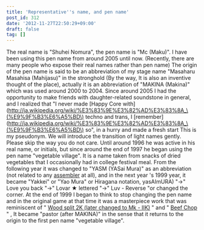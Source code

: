 ```yaml
---
title: 'Representative''s name, and pen name'
post_id: 312
date: '2012-11-27T22:50:29+09:00'
draft: false
tag: []
---
```


The real name is "Shuhei Nomura", the pen name is "Mc (Maku)". I have been using this pen name from around 2005 until now. (Recently, there are many people who expose their real names rather than pen name) The origin of the pen name is said to be an abbreviation of my stage name "Masaharu Masahisa (Mahijasu)" in the stronghold (By the way, It is also an inventive thought of the place), actually it is an abbreviation of "MAKINA (Makina)" which was used around 2000 to 2004. Since around 2005 I had the opportunity to make friends with daughter-related soundstone in general, and I realized that "I never made [Happy Core with](http://ja.wikipedia.org/wiki/%E3%83%9E%E3%82%AD%E3%83%8A_\(%E9%9F%B3%E6%A5%BD\) techno and trans, I [remember](http://ja.wikipedia.org/wiki/%E3%83%9E%E3%82%AD%E3%83%8A_\(%E9%9F%B3%E6%A5%BD\) so", in a hurry and made a fresh start This is my pseudonym. We will introduce the transition of light names gently. Please skip the way you do not care. Until around 1996 he was active in his real name, or initials, but since around the end of 1997 he began using the pen name "vegetable village". It is a name taken from snacks of dried vegetables that I occasionally had in college festival meal. From the following year it was changed to "YASM (YASai Mura)" as an abbreviation (not related to any [assembler](http://yasm.tortall.net/) at all), and in the next year 's 1999 year, it became "Yakkei" or "Yao Mura" or Hiragana notation, yasAImURA) "→" Love you back "→" Lovar ★ lettered "→" Luv - Reverse "or changed the corner. At the end of 1999 I began to think to stop changing the pen name and in the original game at that time it was a masterpiece work that was reminiscent of " [Wood split 2K (later changed to Mk - IIK)](/mk-iik) " and " [Beef Chop](/choppin) " , It became "pastor (after MAKINA)" in the sense that it returns to the origin to the first pen name "vegetable village".